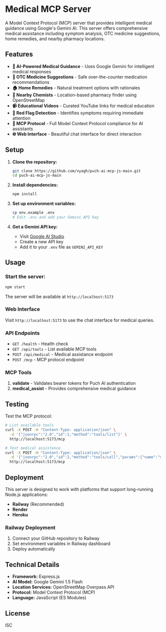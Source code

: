 # Medical MCP Server

A Model Context Protocol (MCP) server that provides intelligent medical guidance using Google's Gemini AI. This server offers comprehensive medical assistance including symptom analysis, OTC medicine suggestions, home remedies, and nearby pharmacy locations.

## Features

- **🤖 AI-Powered Medical Guidance** - Uses Google Gemini for intelligent medical responses
- **💊 OTC Medicine Suggestions** - Safe over-the-counter medication recommendations
- **🏠 Home Remedies** - Natural treatment options with rationales
- **📍 Nearby Chemists** - Location-based pharmacy finder using OpenStreetMap
- **📹 Educational Videos** - Curated YouTube links for medical education
- **🚨 Red Flag Detection** - Identifies symptoms requiring immediate attention
- **🔐 MCP Protocol** - Full Model Context Protocol compliance for AI assistants
- **🌐 Web Interface** - Beautiful chat interface for direct interaction

## Setup

1. **Clone the repository:**
   ```bash
   git clone https://github.com/vyagh/puch-ai-mcp-js-main.git
   cd puch-ai-mcp-js-main
   ```

2. **Install dependencies:**
   ```bash
   npm install
   ```

3. **Set up environment variables:**
   ```bash
   cp env.example .env
   # Edit .env and add your Gemini API key
   ```

4. **Get a Gemini API key:**
   - Visit [Google AI Studio](https://makersuite.google.com/app/apikey)
   - Create a new API key
   - Add it to your `.env` file as `GEMINI_API_KEY`

## Usage

### Start the server:
```bash
npm start
```

The server will be available at `http://localhost:5173`

### Web Interface
Visit `http://localhost:5173` to use the chat interface for medical queries.

### API Endpoints

- `GET /health` - Health check
- `GET /api/tools` - List available MCP tools
- `POST /api/medical` - Medical assistance endpoint
- `POST /mcp` - MCP protocol endpoint

### MCP Tools

1. **validate** - Validates bearer tokens for Puch AI authentication
2. **medical_assist** - Provides comprehensive medical guidance

## Testing

Test the MCP protocol:
```bash
# List available tools
curl -X POST -H "Content-Type: application/json" \
  -d '{"jsonrpc":"2.0","id":1,"method":"tools/list"}' \
  http://localhost:5173/mcp

# Test medical assistance
curl -X POST -H "Content-Type: application/json" \
  -d '{"jsonrpc":"2.0","id":2,"method":"tools/call","params":{"name":"medical_assist","arguments":{"query":"I have a fever"}}}' \
  http://localhost:5173/mcp
```

## Deployment

This server is designed to work with platforms that support long-running Node.js applications:

- **Railway** (Recommended)
- **Render**
- **Heroku**

### Railway Deployment
1. Connect your GitHub repository to Railway
2. Set environment variables in Railway dashboard
3. Deploy automatically

## Technical Details

- **Framework:** Express.js
- **AI Model:** Google Gemini 1.5 Flash
- **Location Services:** OpenStreetMap Overpass API
- **Protocol:** Model Context Protocol (MCP)
- **Language:** JavaScript (ES Modules)

## License

ISC
